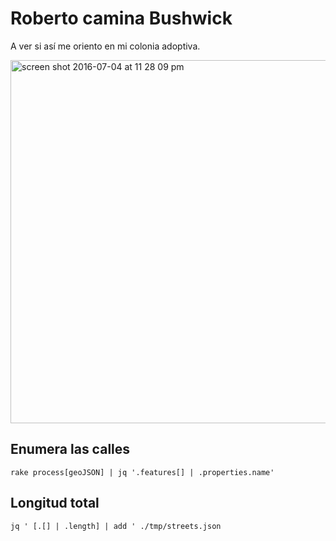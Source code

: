 # Roberto camina Bushwick

A ver si así me oriento en mi colonia adoptiva.

<img width="581" alt="screen shot 2016-07-04 at 11 28 09 pm" src="https://cloud.githubusercontent.com/assets/123365/16573249/95d25182-423f-11e6-8bc2-e825a8a91165.png">


## Enumera las calles

```shell
rake process[geoJSON] | jq '.features[] | .properties.name'
```

## Longitud total

```shell
jq ' [.[] | .length] | add ' ./tmp/streets.json
```